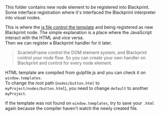 This folder contains new node element to be registered into Blackprint. Some interface registration where it's interfaced the Blackprint interpreter into visual nodes.

This is where the [js file control the template](https://github.com/ScarletsFiction/ScarletsFrame/wiki/Component) and being registered as new Blackprint node. The simple explanation is a place where the JavaScript interact with the HTML and vice versa.<br>
Then we can register a Blackprint handler for it later.

> ScarletsFrame control the DOM element system, and Blackprint control your node flow.
> So you can create your own handler on Blackprint and control for every node element.

HTML template are compiled from gulpfile.js and you can check it on `window.templates`.<br>
To change the root path (`nodes/button.html` to `myProject/nodes/button.html`), you need to change `default` to another `myProject`.

If the template was not found on `window.templates`, try to save your `.html` again because the compiler haven't watch the newly created file.